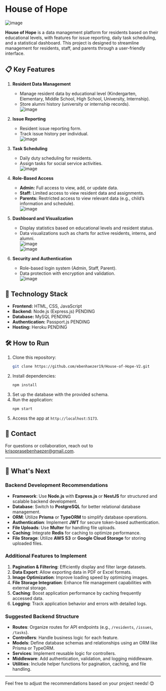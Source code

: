 # House of Hope  

![image](https://github.com/user-attachments/assets/2e859f90-ee19-4df4-894d-689ccc63efd6)  

**House of Hope** is a data management platform for residents based on their educational levels, with features for issue reporting, daily task scheduling, and a statistical dashboard. This project is designed to streamline management for residents, staff, and parents through a user-friendly interface.  

## 📋 Key Features  
1. **Resident Data Management**  
   - Manage resident data by educational level (Kindergarten, Elementary, Middle School, High School, University, Internship).  
   - Store alumni history (university or internship records).  
![image](https://github.com/user-attachments/assets/2ce02ce0-3a32-4cd7-834e-b92211bd3f8f)  

2. **Issue Reporting**  
   - Resident issue reporting form.  
   - Track issue history per individual.  
![image](https://github.com/user-attachments/assets/7cf8d579-ea4a-40e4-9c2f-54625295468e)  

3. **Task Scheduling**  
   - Daily duty scheduling for residents.  
   - Assign tasks for social service activities.  
![image](https://github.com/user-attachments/assets/fee6fc34-2f34-449c-8ed0-b57d4c62806f)  

4. **Role-Based Access**  
   - **Admin:** Full access to view, add, or update data.  
   - **Staff:** Limited access to view resident data and assignments.  
   - **Parents:** Restricted access to view relevant data (e.g., child’s information and schedule).  
![image](https://github.com/user-attachments/assets/11de39d9-847f-4931-a825-e04210c5e1a4)  

5. **Dashboard and Visualization**  
   - Display statistics based on educational levels and resident status.  
   - Data visualizations such as charts for active residents, interns, and alumni.  
![image](https://github.com/user-attachments/assets/058c99fd-572b-46e0-aebe-27b3a4602559)  
![image](https://github.com/user-attachments/assets/3ee2418a-8aba-40e4-a7aa-adcee9142364)  

6. **Security and Authentication**  
   - Role-based login system (Admin, Staff, Parent).  
   - Data protection with encryption and validation.  
![image](https://github.com/user-attachments/assets/abdf0fe7-1eef-4057-a921-ceee92977c0d)  

## 🚀 Technology Stack  
- **Frontend:** HTML, CSS, JavaScript  
- **Backend:** Node.js (Express.js) PENDING  
- **Database:** MySQL PENDING  
- **Authentication:** Passport.js PENDING  
- **Hosting:** Heroku PENDING  

## 🛠 How to Run  
1. Clone this repository:  
   ```bash  
   git clone https://github.com/ebenhaezer19/House-of-Hope-V2.git  
   ```  
2. Install dependencies:  
   ```bash  
   npm install  
   ```  
3. Set up the database with the provided schema.  
4. Run the application:  
   ```bash  
   npm start  
   ```  
5. Access the app at `http://localhost:5173`.  

## 📧 Contact  
For questions or collaboration, reach out to [krisoprasebenhaezer@gmail.com](mailto:krisoprasebenhaezer@gmail.com).  

---

## 🌟 What's Next  

### Backend Development Recommendations  
- **Framework**: Use **Node.js** with **Express.js** or **NestJS** for structured and scalable backend development.  
- **Database**: Switch to **PostgreSQL** for better relational database management.  
- **ORM**: Utilize **Prisma** or **TypeORM** to simplify database operations.  
- **Authentication**: Implement **JWT** for secure token-based authentication.  
- **File Uploads**: Use **Multer** for handling file uploads.  
- **Caching**: Integrate **Redis** for caching to optimize performance.  
- **File Storage**: Utilize **AWS S3** or **Google Cloud Storage** for storing uploaded files.  

### Additional Features to Implement  
1. **Pagination & Filtering**: Efficiently display and filter large datasets.  
2. **Data Export**: Allow exporting data in PDF or Excel formats.  
3. **Image Optimization**: Improve loading speed by optimizing images.  
4. **File Storage Integration**: Enhance file management capabilities with external storage.  
5. **Caching**: Boost application performance by caching frequently accessed data.  
6. **Logging**: Track application behavior and errors with detailed logs.  

### Suggested Backend Structure  
- **Routes**: Organize routes for API endpoints (e.g., `/residents`, `/issues`, `/tasks`).  
- **Controllers**: Handle business logic for each feature.  
- **Models**: Define database schemas and relationships using an ORM like Prisma or TypeORM.  
- **Services**: Implement reusable logic for controllers.  
- **Middleware**: Add authentication, validation, and logging middleware.  
- **Utilities**: Include helper functions for pagination, caching, and file handling.  

---

Feel free to adjust the recommendations based on your project needs! 😊
